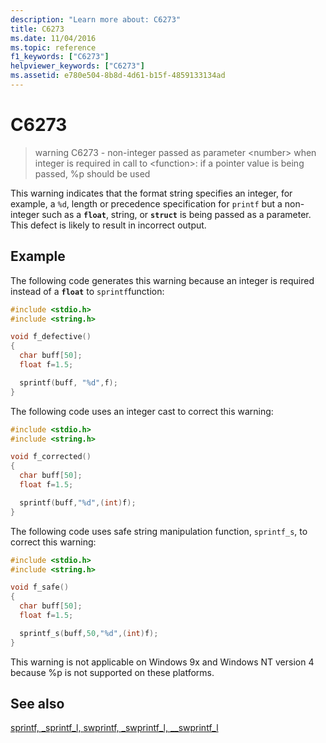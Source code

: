 ```yaml
---
description: "Learn more about: C6273"
title: C6273
ms.date: 11/04/2016
ms.topic: reference
f1_keywords: ["C6273"]
helpviewer_keywords: ["C6273"]
ms.assetid: e780e504-8b8d-4d61-b15f-4859133134ad
---
```

# C6273

> warning C6273 - non-integer passed as parameter \<number> when integer is required in call to \<function>: if a pointer value is being passed, %p should be used

This warning indicates that the format string specifies an integer, for example, a `%d`, length or precedence specification for `printf` but a non-integer such as a **`float`**, string, or **`struct`** is being passed as a parameter. This defect is likely to result in incorrect output.

## Example

The following code generates this warning because an integer is required instead of a **`float`** to `sprintf`function:

```cpp
#include <stdio.h>
#include <string.h>

void f_defective()
{
  char buff[50];
  float f=1.5;

  sprintf(buff, "%d",f);
}
```

The following code uses an integer cast to correct this warning:

```cpp
#include <stdio.h>
#include <string.h>

void f_corrected()
{
  char buff[50];
  float f=1.5;

  sprintf(buff,"%d",(int)f);
}
```

The following code uses safe string manipulation function, `sprintf_s`, to correct this warning:

```cpp
#include <stdio.h>
#include <string.h>

void f_safe()
{
  char buff[50];
  float f=1.5;

  sprintf_s(buff,50,"%d",(int)f);
}
```

This warning is not applicable on Windows 9x and Windows NT version 4 because %p is not supported on these platforms.

## See also

[sprintf, _sprintf_l, swprintf, _swprintf_l, \__swprintf_l](../c-runtime-library/reference/sprintf-sprintf-l-swprintf-swprintf-l-swprintf-l.md)
